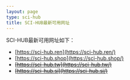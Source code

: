 ```yaml
---
layout: page
type: sci-hub
title: SCI-HUB最新可用网址
---
```


SCI-HUB最新可用网址如下：

- [https://sci-hub.ren](https://sci-hub.ren/)    
- [https://sci-hub.shop](https://sci-hub.shop/)    
- ~~[https://sci-hub.tw](https://sci-hub.tw/)~~
- ~~[https://sci-hub.si](https://sci-hub.si/)~~

